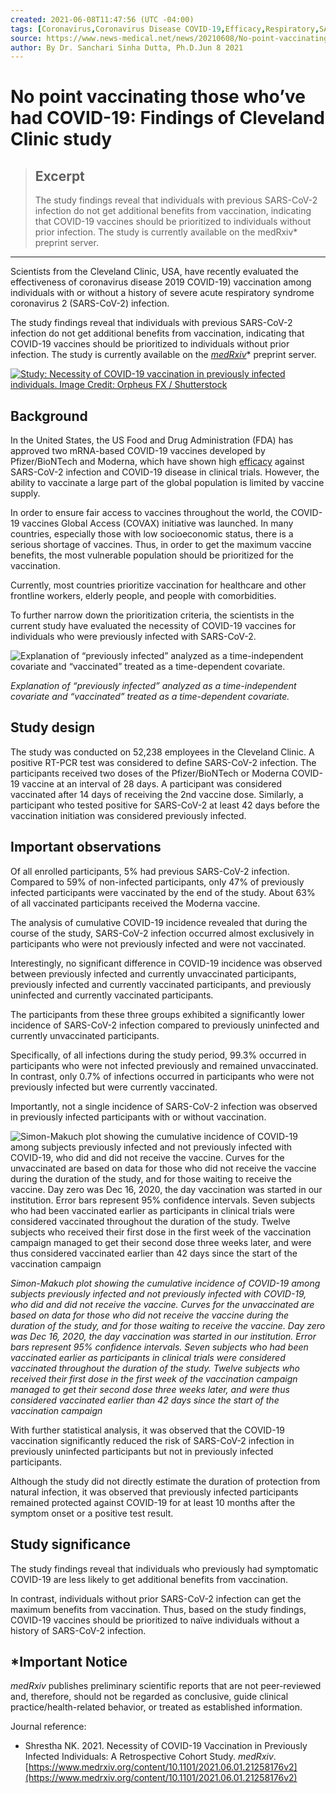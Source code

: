 ```yaml
---
created: 2021-06-08T11:47:56 (UTC -04:00)
tags: [Coronavirus,Coronavirus Disease COVID-19,Efficacy,Respiratory,SARS,SARS-CoV-2,Severe Acute Respiratory,Severe Acute Respiratory Syndrome,Syndrome,Vaccine]
source: https://www.news-medical.net/news/20210608/No-point-vaccinating-those-whoe28099ve-had-COVID-19-Findings-of-Cleveland-Clinic-study.aspx
author: By Dr. Sanchari Sinha Dutta, Ph.D.Jun 8 2021
---
```


# No point vaccinating those who’ve had COVID-19: Findings of Cleveland Clinic study

> ## Excerpt
> The study findings reveal that individuals with previous SARS-CoV-2 infection do not get additional benefits from vaccination, indicating that COVID-19 vaccines should be prioritized to individuals without prior infection. The study is currently available on the medRxiv* preprint server.

---
Scientists from the Cleveland Clinic, USA, have recently evaluated the effectiveness of coronavirus disease 2019 COVID-19) vaccination among individuals with or without a history of severe acute respiratory syndrome coronavirus 2 (SARS-CoV-2) infection.

The study findings reveal that individuals with previous SARS-CoV-2 infection do not get additional benefits from vaccination, indicating that COVID-19 vaccines should be prioritized to individuals without prior infection. The study is currently available on the [_medRxiv_](https://www.medrxiv.org/content/10.1101/2021.06.01.21258176v2)\* preprint server.

[![Study: Necessity of COVID-19 vaccination in previously infected individuals. Image Credit: Orpheus FX / Shutterstock](https://d2jx2rerrg6sh3.cloudfront.net/image-handler/picture/2021/6/shutterstock_1703465413_(2).jpg "Study: Necessity of COVID-19 vaccination in previously infected individuals. Image Credit: Orpheus FX / Shutterstock")](https://www.medrxiv.org/content/10.1101/2021.06.01.21258176v2)

## Background

In the United States, the US Food and Drug Administration (FDA) has approved two mRNA-based COVID-19 vaccines developed by Pfizer/BioNTech and Moderna, which have shown high [efficacy](https://www.news-medical.net/health/What-Does-Efficacy-Mean.aspx) against SARS-CoV-2 infection and COVID-19 disease in clinical trials. However, the ability to vaccinate a large part of the global population is limited by vaccine supply.

In order to ensure fair access to vaccines throughout the world, the COVID-19 vaccines Global Access (COVAX) initiative was launched. In many countries, especially those with low socioeconomic status, there is a serious shortage of vaccines. Thus, in order to get the maximum vaccine benefits, the most vulnerable population should be prioritized for the vaccination.

Currently, most countries prioritize vaccination for healthcare and other frontline workers, elderly people, and people with comorbidities.

To further narrow down the prioritization criteria, the scientists in the current study have evaluated the necessity of COVID-19 vaccines for individuals who were previously infected with SARS-CoV-2.

![Explanation of “previously infected” analyzed as a time-independent covariate and “vaccinated” treated as a time-dependent covariate.](https://d2jx2rerrg6sh3.cloudfront.net/image-handler/picture/2021/6/2345.jpg "Explanation of “previously infected” analyzed as a time-independent covariate and “vaccinated” treated as a time-dependent covariate.")

_Explanation of “previously infected” analyzed as a time-independent covariate and “vaccinated” treated as a time-dependent covariate._

## Study design

The study was conducted on 52,238 employees in the Cleveland Clinic. A positive RT-PCR test was considered to define SARS-CoV-2 infection. The participants received two doses of the Pfizer/BioNTech or Moderna COVID-19 vaccine at an interval of 28 days. A participant was considered vaccinated after 14 days of receiving the 2nd vaccine dose. Similarly, a participant who tested positive for SARS-CoV-2 at least 42 days before the vaccination initiation was considered previously infected.

## Important observations

Of all enrolled participants, 5% had previous SARS-CoV-2 infection. Compared to 59% of non-infected participants, only 47% of previously infected participants were vaccinated by the end of the study. About 63% of all vaccinated participants received the Moderna vaccine.

The analysis of cumulative COVID-19 incidence revealed that during the course of the study, SARS-CoV-2 infection occurred almost exclusively in participants who were not previously infected and were not vaccinated.

Interestingly, no significant difference in COVID-19 incidence was observed between previously infected and currently unvaccinated participants, previously infected and currently vaccinated participants, and previously uninfected and currently vaccinated participants.

The participants from these three groups exhibited a significantly lower incidence of SARS-CoV-2 infection compared to previously uninfected and currently unvaccinated participants.

Specifically, of all infections during the study period, 99.3% occurred in participants who were not infected previously and remained unvaccinated. In contrast, only 0.7% of infections occurred in participants who were not previously infected but were currently vaccinated.

Importantly, not a single incidence of SARS-CoV-2 infection was observed in previously infected participants with or without vaccination.

![Simon-Makuch plot showing the cumulative incidence of COVID-19 among subjects previously infected and not previously infected with COVID-19, who did and did not receive the vaccine. Curves for the unvaccinated are based on data for those who did not receive the vaccine during the duration of the study, and for those waiting to receive the vaccine. Day zero was Dec 16, 2020, the day vaccination was started in our institution. Error bars represent 95% confidence intervals. Seven subjects who had been vaccinated earlier as participants in clinical trials were considered vaccinated throughout the duration of the study. Twelve subjects who received their first dose in the first week of the vaccination campaign managed to get their second dose three weeks later, and were thus considered vaccinated earlier than 42 days since the start of the vaccination campaign](https://d2jx2rerrg6sh3.cloudfront.net/image-handler/picture/2021/6/Captu367e.jpg "Simon-Makuch plot showing the cumulative incidence of COVID-19 among subjects previously infected and not previously infected with COVID-19, who did and did not receive the vaccine. Curves for the unvaccinated are based on data for those who did not receive the vaccine during the duration of the study, and for those waiting to receive the vaccine. Day zero was Dec 16, 2020, the day vaccination was started in our institution. Error bars represent 95% confidence intervals. Seven subjects who had been vaccinated earlier as participants in clinical trials were considered vaccinated throughout the duration of the study. Twelve subjects who received their first dose in the first week of the vaccination campaign managed to get their second dose three weeks later, and were thus considered vaccinated earlier than 42 days since the start of the vaccination campaign")

_Simon-Makuch plot showing the cumulative incidence of COVID-19 among subjects previously infected and not previously infected with COVID-19, who did and did not receive the vaccine. Curves for the unvaccinated are based on data for those who did not receive the vaccine during the duration of the study, and for those waiting to receive the vaccine. Day zero was Dec 16, 2020, the day vaccination was started in our institution. Error bars represent 95% confidence intervals. Seven subjects who had been vaccinated earlier as participants in clinical trials were considered vaccinated throughout the duration of the study. Twelve subjects who received their first dose in the first week of the vaccination campaign managed to get their second dose three weeks later, and were thus considered vaccinated earlier than 42 days since the start of the vaccination campaign_

With further statistical analysis, it was observed that the COVID-19 vaccination significantly reduced the risk of SARS-CoV-2 infection in previously uninfected participants but not in previously infected participants.

Although the study did not directly estimate the duration of protection from natural infection, it was observed that previously infected participants remained protected against COVID-19 for at least 10 months after the symptom onset or a positive test result.

## Study significance

The study findings reveal that individuals who previously had symptomatic COVID-19 are less likely to get additional benefits from vaccination.

In contrast, individuals without prior SARS-CoV-2 infection can get the maximum benefits from vaccination. Thus, based on the study findings, COVID-19 vaccines should be prioritized to naïve individuals without a history of SARS-CoV-2 infection.

## \*Important Notice

_medRxiv_ publishes preliminary scientific reports that are not peer-reviewed and, therefore, should not be regarded as conclusive, guide clinical practice/health-related behavior, or treated as established information.

Journal reference:

-   Shrestha NK. 2021. Necessity of COVID-19 Vaccination in Previously Infected Individuals: A Retrospective Cohort Study. _medRxiv_. [https://www.medrxiv.org/content/10.1101/2021.06.01.21258176v2](https://www.medrxiv.org/content/10.1101/2021.06.01.21258176v2)
